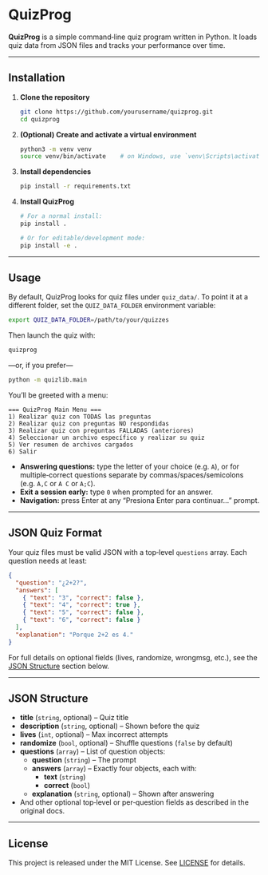 # QuizProg

**QuizProg** is a simple command‐line quiz program written in Python. It loads quiz data from JSON files and tracks your performance over time.

---

## Installation

1. **Clone the repository**  
   ```bash
   git clone https://github.com/yourusername/quizprog.git
   cd quizprog
   ```

2. **(Optional) Create and activate a virtual environment**  
   ```bash
   python3 -m venv venv
   source venv/bin/activate    # on Windows, use `venv\Scripts\activate`
   ```

3. **Install dependencies**  
   ```bash
   pip install -r requirements.txt
   ```

4. **Install QuizProg**  
   ```bash
   # For a normal install:
   pip install .

   # Or for editable/development mode:
   pip install -e .
   ```

---

## Usage

By default, QuizProg looks for quiz files under `quiz_data/`. To point it at a different folder, set the `QUIZ_DATA_FOLDER` environment variable:

```bash
export QUIZ_DATA_FOLDER=/path/to/your/quizzes
```

Then launch the quiz with:

```bash
quizprog
```

—or, if you prefer—

```bash
python -m quizlib.main
```

You’ll be greeted with a menu:

```
=== QuizProg Main Menu ===
1) Realizar quiz con TODAS las preguntas
2) Realizar quiz con preguntas NO respondidas
3) Realizar quiz con preguntas FALLADAS (anteriores)
4) Seleccionar un archivo específico y realizar su quiz
5) Ver resumen de archivos cargados
6) Salir
```

- **Answering questions:** type the letter of your choice (e.g. `A`), or for multiple‐correct questions separate by commas/spaces/semicolons (e.g. `A,C` or `A C` or `A;C`).  
- **Exit a session early:** type `0` when prompted for an answer.  
- **Navigation:** press Enter at any “Presiona Enter para continuar…” prompt.

---

## JSON Quiz Format

Your quiz files must be valid JSON with a top‐level `questions` array. Each question needs at least:

```json
{
  "question": "¿2+2?",
  "answers": [
    { "text": "3", "correct": false },
    { "text": "4", "correct": true },
    { "text": "5", "correct": false },
    { "text": "6", "correct": false }
  ],
  "explanation": "Porque 2+2 es 4."
}
```

For full details on optional fields (lives, randomize, wrongmsg, etc.), see the [JSON Structure](#json-structure) section below.

---

## JSON Structure

- **title** (`string`, optional) – Quiz title  
- **description** (`string`, optional) – Shown before the quiz  
- **lives** (`int`, optional) – Max incorrect attempts  
- **randomize** (`bool`, optional) – Shuffle questions (`false` by default)  
- **questions** (`array`) – List of question objects:
  - **question** (`string`) – The prompt  
  - **answers** (`array`) – Exactly four objects, each with:
    - **text** (`string`)  
    - **correct** (`bool`)  
  - **explanation** (`string`, optional) – Shown after answering  
- And other optional top‐level or per‐question fields as described in the original docs.

---

## License

This project is released under the MIT License. See [LICENSE](LICENSE) for details.
